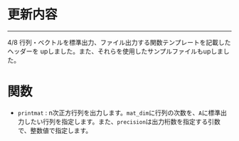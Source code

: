# 更新内容
---
4/8 行列・ベクトルを標準出力、ファイル出力する関数テンプレートを記載したヘッダーを
    upしました。また、それらを使用したサンプルファイルもupしました。

# 関数
- `printmat` : n次正方行列を出力します。`mat_dim`に行列の次数を、`A`に標準出力したい行列を指定します。また、`precision`は出力桁数を指定する引数で、整数値で指定します。